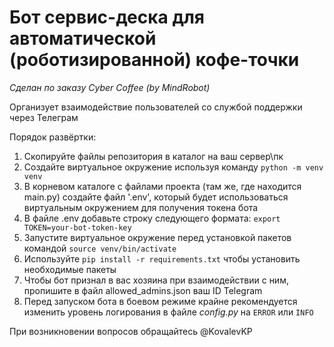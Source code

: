 # Бот сервис-деска для автоматической (роботизированной) кофе-точки
_Сделан по заказу Cyber Coffee (by MindRobot)_

Организует взаимодействие пользователей со службой поддержки через Телеграм

Порядок развёртки:
1. Скопируйте файлы репозитория в каталог на ваш сервер\пк
2. Создайте виртуальное окружение используя команду `python -m venv venv`
3. В корневом каталоге с файлами проекта (там же, где находится main.py) создайте файл '.env', 
   который будет использоваться виртуальным окружением для получения токена бота
4. В файле .env добавьте строку следующего формата: `export TOKEN=your-bot-token-key`
5. Запустите виртуальное окружение перед установкой пакетов командой `source venv/bin/activate` 
6. Используйте `pip install -r requirements.txt` чтобы установить необходимые пакеты
7. Чтобы бот признал в вас хозяина при взаимодействии с ним, пропишите в файл allowed_admins.json ваш ID Telegram
8. Перед запуском бота в боевом режиме крайне рекомендуется изменить уровень логирования в файле _config.py_ 
   на `ERROR` или `INFO` 

При возникновении вопросов обращайтесь @KovalevKP